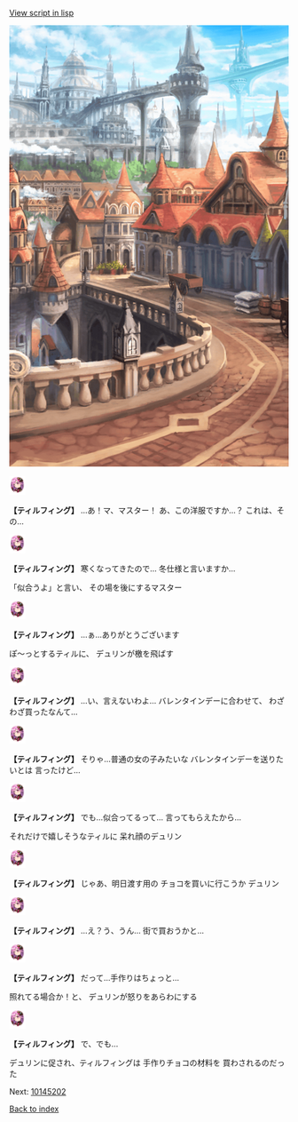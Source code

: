 [View script in lisp](../scripts/10145201.txt)

![town.png](../images/backgrounds/town.png)

<img src="../images/units/101451.png" alt="101451.png" height="34"/>

**【ティルフィング】**
…あ！マ、マスター！
あ、この洋服ですか…？
これは、その…

<img src="../images/units/101451.png" alt="101451.png" height="34"/>

**【ティルフィング】**
寒くなってきたので…
冬仕様と言いますか…

「似合うよ」と言い、
その場を後にするマスター

<img src="../images/units/101451.png" alt="101451.png" height="34"/>

**【ティルフィング】**
…ぁ…ありがとうございます

ぽ〜っとするティルに、
デュリンが檄を飛ばす

<img src="../images/units/101451.png" alt="101451.png" height="34"/>

**【ティルフィング】**
…い、言えないわよ…
バレンタインデーに合わせて、
わざわざ買ったなんて…

<img src="../images/units/101451.png" alt="101451.png" height="34"/>

**【ティルフィング】**
そりゃ…普通の女の子みたいな
バレンタインデーを送りたいとは
言ったけど…

<img src="../images/units/101451.png" alt="101451.png" height="34"/>

**【ティルフィング】**
でも…似合ってるって…
言ってもらえたから…

それだけで嬉しそうなティルに
呆れ顔のデュリン

<img src="../images/units/101451.png" alt="101451.png" height="34"/>

**【ティルフィング】**
じゃあ、明日渡す用の
チョコを買いに行こうか
デュリン

<img src="../images/units/101451.png" alt="101451.png" height="34"/>

**【ティルフィング】**
…え？う、うん…
街で買おうかと…

<img src="../images/units/101451.png" alt="101451.png" height="34"/>

**【ティルフィング】**
だって…手作りはちょっと…

照れてる場合か！と、
デュリンが怒りをあらわにする

<img src="../images/units/101451.png" alt="101451.png" height="34"/>

**【ティルフィング】**
で、でも…

デュリンに促され、ティルフィングは
手作りチョコの材料を
買わされるのだった

Next: [10145202](10145202.md)

[Back to index](index.md)
